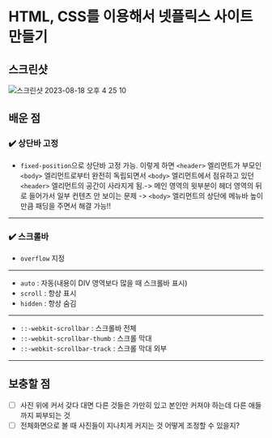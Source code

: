 # HTML, CSS를 이용해서 넷플릭스 사이트 만들기

## 스크린샷

![스크린샷 2023-08-18 오후 4 25 10](https://github.com/stop0ho/goorm_jiho/assets/68852637/8a37a73e-1cf6-4ec9-9da1-2063f5e930d9)

## 배운 점

### ✔️ 상단바 고정

- `fixed-position`으로 상단바 고정 가능. 이렇게 하면 `<header>` 엘리먼트가 부모인 `<body>` 엘리먼트로부터 완전히 독립되면서 `<body>` 엘리먼트에서 점유하고 있던 `<header>` 엘리먼트의 공간이 사라지게 됨.-> 메인 영역의 윗부분이 헤더 영역의 뒤로 들어가서 일부 컨텐츠 안 보이는 문제 -> `<body>` 엘리먼트의 상단에 메뉴바 높이 만큼 패딩을 주면서 해결 가능!!

---

### ✔️ 스크롤바

- `overflow` 지정

---

- `auto` : 자동(내용이 DIV 영역보다 많을 때 스크롤바 표시)
- `scroll` : 항상 표시
- `hidden` : 항상 숨김

---

- `::-webkit-scrollbar` : 스크롤바 전체
- `::-webkit-scrollbar-thumb` : 스크롤 막대
- `::-webkit-scrollbar-track` : 스크롤 막대 외부

---

## 보충할 점

- [ ] 사진 위에 커서 갖다 대면 다른 것들은 가만히 있고 본인만 커져야 하는데 다른 애들까지 찌부되는 것
- [ ] 전체화면으로 볼 때 사진들이 지나치게 커지는 것 어떻게 조정할 수 있을지?
